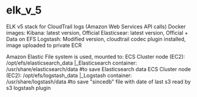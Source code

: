 # elk_v_5
ELK v5 stack for CloudTrail logs (Amazon Web Services API calls)
Docker images:
	Kibana: 		latest version, Official
	Elasticsear: 	latest version, Official + Data on EFS
	Logstash:		Modified version, cloudtrail codec plugin installed, image uploaded to private ECR

Amazon Elastic File system is used, mounted to:
	 ECS Cluster node (EC2): /opt/efs/elasticsearch_data
		|_Elasticsearch container: /usr/share/elasticsearch/data	#to save Elasticsearch data
	 ECS Cluster node (EC2): /opt/efs/logstash_data
		|_Logstash container: /usr/share/logstash/data 				#to save "sincedb" file with date of last s3 read by s3 logstash plugin
      